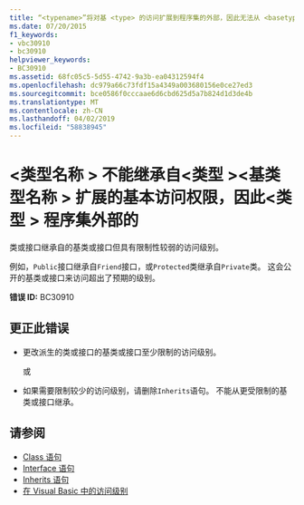 ```yaml
---
title: “<typename>”将对基 <type> 的访问扩展到程序集的外部，因此无法从 <basetypename>“<type>”继承
ms.date: 07/20/2015
f1_keywords:
- vbc30910
- bc30910
helpviewer_keywords:
- BC30910
ms.assetid: 68fc05c5-5d55-4742-9a3b-ea04312594f4
ms.openlocfilehash: dc979a66c73fdf15a4349a003680156e0ce27ed3
ms.sourcegitcommit: bce0586f0cccaae6d6cbd625d5a7b824d1d3de4b
ms.translationtype: MT
ms.contentlocale: zh-CN
ms.lasthandoff: 04/02/2019
ms.locfileid: "58838945"
---
```

# <a name="typename-cannot-inherit-from-type-basetypename-because-it-expands-the-access-of-the-base-type-outside-the-assembly"></a>\<类型名称 > 不能继承自\<类型 >\<基类型名称 > 扩展的基本访问权限，因此\<类型 > 程序集外部的
类或接口继承自的基类或接口但具有限制性较弱的访问级别。  
  
 例如，`Public`接口继承自`Friend`接口，或`Protected`类继承自`Private`类。 这会公开的基类或接口来访问超出了预期的级别。  
  
 **错误 ID:** BC30910  
  
## <a name="to-correct-this-error"></a>更正此错误  
  
-   更改派生的类或接口的基类或接口至少限制的访问级别。  
  
     或  
  
-   如果需要限制较少的访问级别，请删除`Inherits`语句。 不能从更受限制的基类或接口继承。  
  
## <a name="see-also"></a>请参阅

- [Class 语句](../../../visual-basic/language-reference/statements/class-statement.md)
- [Interface 语句](../../../visual-basic/language-reference/statements/interface-statement.md)
- [Inherits 语句](../../../visual-basic/language-reference/statements/inherits-statement.md)
- [在 Visual Basic 中的访问级别](../../../visual-basic/programming-guide/language-features/declared-elements/access-levels.md)
